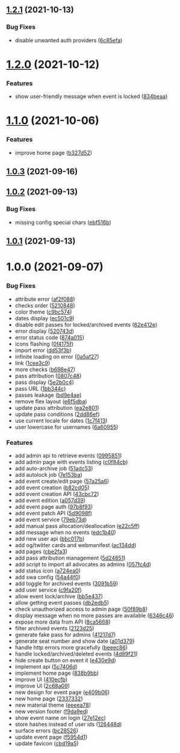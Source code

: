 ## [1.2.1](https://github.com/sinedied/azure-checkin/compare/1.2.0...1.2.1) (2021-10-13)

### Bug Fixes

- disable unwanted auth providers ([6c85efa](https://github.com/sinedied/azure-checkin/commit/6c85efa31491febbcb49ec2195c5344407f3148f))

# [1.2.0](https://github.com/sinedied/azure-checkin/compare/1.1.0...1.2.0) (2021-10-12)

### Features

- show user-friendly message when event is locked ([834beaa](https://github.com/sinedied/azure-checkin/commit/834beaa7dced4865c28f4ccd4860820956618369))

# [1.1.0](https://github.com/sinedied/azure-checkin/compare/1.0.3...1.1.0) (2021-10-06)

### Features

- improve home page ([b327d52](https://github.com/sinedied/azure-checkin/commit/b327d52405824fd366c772b8ad0748affba80463))

## [1.0.3](https://github.com/sinedied/azure-checkin/compare/1.0.2...1.0.3) (2021-09-16)

## [1.0.2](https://github.com/sinedied/azure-checkin/compare/1.0.1...1.0.2) (2021-09-13)

### Bug Fixes

- missing config special chars ([ebf516b](https://github.com/sinedied/azure-checkin/commit/ebf516bbe48343277fd0752df4e557a9ca18c142))

## [1.0.1](https://github.com/sinedied/azure-checkin/compare/1.0.0...1.0.1) (2021-09-13)

# 1.0.0 (2021-09-07)

### Bug Fixes

- attribute error ([af2f088](https://github.com/sinedied/azure-checkin/commit/af2f08889fb33af58c976d34c15963bed3063afa))
- checks order ([5210848](https://github.com/sinedied/azure-checkin/commit/52108480b392420ded87990a173225feac37292e))
- color theme ([c9bc574](https://github.com/sinedied/azure-checkin/commit/c9bc574155c12868f301e653f97d13cabaa9b767))
- dates display ([ec501c9](https://github.com/sinedied/azure-checkin/commit/ec501c9f68d674d1f8e75382e6f47271736bb980))
- disable edit passes for locked/archived events ([62e412e](https://github.com/sinedied/azure-checkin/commit/62e412e7df12c34834abd851e10baf33d550a88c))
- error display ([520743d](https://github.com/sinedied/azure-checkin/commit/520743d9b3317b0a040595b7061d01d6ee7ad069))
- error status code ([874a015](https://github.com/sinedied/azure-checkin/commit/874a01543bc4eda967126bd76f108ef8545b4fcf))
- icons flashing ([0f4175f](https://github.com/sinedied/azure-checkin/commit/0f4175ffb92eef8d86eac414fd3d073f8f23bdea))
- import error ([dd53f3b](https://github.com/sinedied/azure-checkin/commit/dd53f3be19732cf13afee3e9476c81c1a3864959))
- infinite loading on error ([0a5af27](https://github.com/sinedied/azure-checkin/commit/0a5af270bde664c28bccf5b6ae3b26664d0a5b03))
- link ([1cee3c9](https://github.com/sinedied/azure-checkin/commit/1cee3c9ac63ac8ba63edb1d1e4827caef8a31c19))
- more checks ([b698e47](https://github.com/sinedied/azure-checkin/commit/b698e47fa35658ab6b3ca3de8964d1e5aad96a40))
- pass attribution ([0807c48](https://github.com/sinedied/azure-checkin/commit/0807c48228dda42f05a92004f3ed149f03cc4621))
- pass display ([5e2b0c4](https://github.com/sinedied/azure-checkin/commit/5e2b0c44e391079016a41a3623156d5730d3fcf2))
- pass URL ([1bb344c](https://github.com/sinedied/azure-checkin/commit/1bb344c2566349f827b45e4d6c36ffcc21ffb8e5))
- passes leakage ([bd9e4ae](https://github.com/sinedied/azure-checkin/commit/bd9e4ae391d5b5fed413411bfea614b9eec91c44))
- remove flex layout ([e6f5dba](https://github.com/sinedied/azure-checkin/commit/e6f5dba70abbe7f8632be8f5f3bf45d2e754bd37))
- update pass attribution ([ea2e801](https://github.com/sinedied/azure-checkin/commit/ea2e8010882a8ce4403ce139b5b98df892b52534))
- update pass conditions ([2dd86ef](https://github.com/sinedied/azure-checkin/commit/2dd86ef9b7ecb102268963ef54cee707914ebe10))
- use current locale for dates ([1c7f413](https://github.com/sinedied/azure-checkin/commit/1c7f413be06fdb05a1d858eed7f2ab3553599dc7))
- user lowercase for usernames ([6a60955](https://github.com/sinedied/azure-checkin/commit/6a609550e0cce8a872a30cee2f0117343d036a73))

### Features

- add admin api to retrieve events ([0995851](https://github.com/sinedied/azure-checkin/commit/09958515f9d294e3ceb68927d15f304ac580f2c2))
- add admin page with events listing ([c0f84cb](https://github.com/sinedied/azure-checkin/commit/c0f84cb0eda1bd41950bfe741ea3e8629a4e4d89))
- add auto-archive job ([51adc53](https://github.com/sinedied/azure-checkin/commit/51adc53ce4d60197cd4d2d56577ecfaf3a535e14))
- add autolock job ([7e153ba](https://github.com/sinedied/azure-checkin/commit/7e153badbc0a0d6f26b7664e02147a24b0a84f31))
- add event create/edit page ([57a25a6](https://github.com/sinedied/azure-checkin/commit/57a25a609e8046bc56f053dacb6981cd329968d1))
- add event creation ([b82cd05](https://github.com/sinedied/azure-checkin/commit/b82cd05600dc552c36fba588813af327bc49c89c))
- add event creation API ([43cbc72](https://github.com/sinedied/azure-checkin/commit/43cbc720c90674ff6d40334c0e182cadd47dacdb))
- add event edition ([a057d39](https://github.com/sinedied/azure-checkin/commit/a057d399a83e68c30c60e62810b920179daeed8b))
- add event page auth ([97b8f93](https://github.com/sinedied/azure-checkin/commit/97b8f936825dcbf3d6c1b2358231949cf9a3f2e0))
- add event patch API ([5d9098f](https://github.com/sinedied/azure-checkin/commit/5d9098fbfcce686db073f23a6bbf61615f9bd3b9))
- add event service ([79eb73d](https://github.com/sinedied/azure-checkin/commit/79eb73d95acda7bf30444e71383221beb9f6d515))
- add manual pass allocation/deallocation ([e22c5ff](https://github.com/sinedied/azure-checkin/commit/e22c5ff8e26766517fe512182bfa8263ab8d72b1))
- add message when no events ([edc1b40](https://github.com/sinedied/azure-checkin/commit/edc1b409ce406b0d4053a400dae4c1628bb03fec))
- add new user api ([bbc017b](https://github.com/sinedied/azure-checkin/commit/bbc017bd1b55db0f3400f9ae1223ceb4d55fb925))
- add og/twitter cards and webmanifest ([ac134dd](https://github.com/sinedied/azure-checkin/commit/ac134dd36758e9bfe76f24edf6e4ae69765668c0))
- add pages ([cbe2fa3](https://github.com/sinedied/azure-checkin/commit/cbe2fa318f926dec298355874bd89b4a6ac7d8c0))
- add pass attribution management ([5d24851](https://github.com/sinedied/azure-checkin/commit/5d2485110a66fe458516ff076d83f9127a657e04))
- add script to import all advocates as admins ([057fc4d](https://github.com/sinedied/azure-checkin/commit/057fc4d1b190ae6d12250405e73b7fc8dae1db59))
- add status icon ([a724ea0](https://github.com/sinedied/azure-checkin/commit/a724ea007ff89607d54516dddad7408b79a0a3b8))
- add swa config ([54a44f0](https://github.com/sinedied/azure-checkin/commit/54a44f0444835c8a58f7eda5d70239f2c7a48646))
- add toggle for archived events ([3091b59](https://github.com/sinedied/azure-checkin/commit/3091b598bd6f8220c53c099bdd819c31b32c7bbb))
- add user service ([c9fa20f](https://github.com/sinedied/azure-checkin/commit/c9fa20f6631fa698fa0d8b70d15c92f39040c671))
- allow event lock/archive ([bb5e437](https://github.com/sinedied/azure-checkin/commit/bb5e437029fab32830f5258064b6e66b56eb4bf0))
- allow getting event passes ([db2edb5](https://github.com/sinedied/azure-checkin/commit/db2edb525b65c11c37b1bebef402c4c1360b98c2))
- check unauthorized access to admin page ([50f89b8](https://github.com/sinedied/azure-checkin/commit/50f89b8d8d60f4a9f4a15aaf5e54e261b5c0e7da))
- display message when no more passes are available ([6346c46](https://github.com/sinedied/azure-checkin/commit/6346c46660c43515b84533eb487fde6ce6b46d66))
- expose more data from API ([8ca5668](https://github.com/sinedied/azure-checkin/commit/8ca5668ca35547213e998c5a3852c679a4a46fb3))
- filter archived events ([2123d25](https://github.com/sinedied/azure-checkin/commit/2123d25929d75d832fd05bd8c7bcdc940c7f29a9))
- generate fake pass for admins ([41217d7](https://github.com/sinedied/azure-checkin/commit/41217d74b8cc676d8a623bf0ffbd0a54819e78e2))
- generate seat number and show date ([a01d379](https://github.com/sinedied/azure-checkin/commit/a01d379a1c05067b7b52681391be948fb916622d))
- handle http errors more gracefully ([beeec86](https://github.com/sinedied/azure-checkin/commit/beeec8602999e1a98c4cb5fb9ddda5a66c20691c))
- handle locked/archived/deleted events ([4d89f21](https://github.com/sinedied/azure-checkin/commit/4d89f21bdf3ee5cb85225acf9c4f3efcd214fd8f))
- hide create button on event it ([e430e9d](https://github.com/sinedied/azure-checkin/commit/e430e9debc3ca2127c4230f87e8012d30d96e7f6))
- implement api ([5c7406d](https://github.com/sinedied/azure-checkin/commit/5c7406dab243bdf734f0191b63f1aa47e3c9c745))
- implement home page ([838b9bb](https://github.com/sinedied/azure-checkin/commit/838b9bbfa16e64d0e11f8400c9d2b5d9eb971b46))
- improve UI ([410ecfb](https://github.com/sinedied/azure-checkin/commit/410ecfbb28c2748034398762f3784cde692d9198))
- improve UI ([2c68a09](https://github.com/sinedied/azure-checkin/commit/2c68a091b5d3ddebf4e750029dae1dc9928e8f19))
- new design for event page ([e409b06](https://github.com/sinedied/azure-checkin/commit/e409b06660cb993b8c75e99b5fed53f44d6dff89))
- new home page ([2337332](https://github.com/sinedied/azure-checkin/commit/2337332f17e78f478a4a4060db48c610190a8f5f))
- new material theme ([eeeea78](https://github.com/sinedied/azure-checkin/commit/eeeea78561b9b85f9b7d721b274ea0db182cd08d))
- new version footer ([f9da9ed](https://github.com/sinedied/azure-checkin/commit/f9da9ed7d8535896a717dd51107d95a3c93605ad))
- show event name on login ([27e12ec](https://github.com/sinedied/azure-checkin/commit/27e12ec79f83ab20130bd473e0818ac6cd0955be))
- store hashes instead of user ids ([126448d](https://github.com/sinedied/azure-checkin/commit/126448dfe589730c7571bde428e4c70fe19ece53))
- surface errors ([bc28526](https://github.com/sinedied/azure-checkin/commit/bc285264e2696d523264097434f3a8687385d2f3))
- update event page ([f5954d1](https://github.com/sinedied/azure-checkin/commit/f5954d107d8049e13cdb77733f4e2e5ebe0297cf))
- update favicon ([cbd19a5](https://github.com/sinedied/azure-checkin/commit/cbd19a58be529a5ba66abad64f142da28c7bc3fb))
